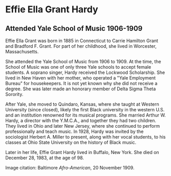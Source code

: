 # Effie Ella Grant Hardy
## Attended Yale School of Music 1906-1909
Effie Ella Grant was born in 1885 in Connecticut to Carrie Hamilton Grant and Bradford F. Grant. For part of her childhood, she lived in Worcester, Massachusetts. 

She attended the Yale School of Music from 1906 to 1909. At the time, the School of Music was one of only three Yale schools to accept female students. A soprano singer, Hardy received the Lockwood Scholarship. She lived in New Haven with her mother, who operated a "Yale Employment Bureau" for housekeepers. It is not yet known why she did not receive a degree. She was later made an honorary member of Delta Sigma Theta Sorority.

After Yale, she moved to Quindaro, Kansas, where she taught at Western University (since closed), likely the first Black university in the western U.S. and an institution renowned for its musical programs. She married Arthur W. Hardy, a director with the Y.M.C.A., and together they had two children. They lived in Ohio and later New Jersey, where she continued to perform professionally and teach music. In 1928, Hardy was invited by the sociologist Herbert A. Miller to present, along with her vocal students, to his classes at Ohio State University on the history of Black music. 

Later in her life, Effie Grant Hardy lived in Buffalo, New York. She died on December 28, 1983, at the age of 98.

Image citation: Baltimore *Afro-American*, 20 November 1909.